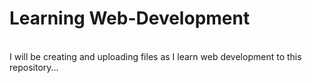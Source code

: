 <h1><b>Learning Web-Development</b></h1>
<br>
I will be creating and uploading files as I learn web development to this repository...